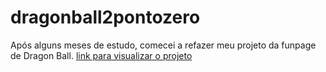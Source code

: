 # dragonball2pontozero
Após alguns meses de estudo, comecei a refazer meu projeto da funpage de Dragon Ball. 
[link para visualizar o projeto](marcionogit.github.io/dragonball2pontozero)
